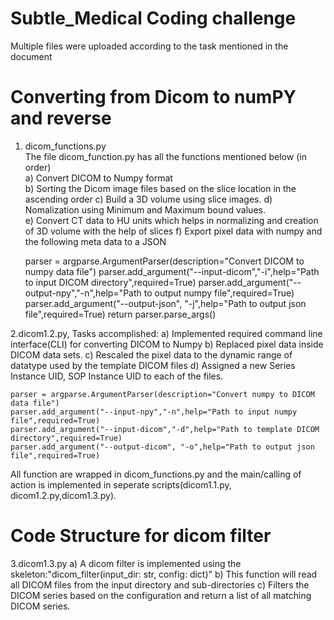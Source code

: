 # Subtle_Medical Coding challenge
Multiple files were uploaded according to the task mentioned in the document

# Converting from Dicom to numPY and reverse
1. dicom_functions.py                             
 The file dicom_function.py has all the functions mentioned below (in order)                                  
 a) Convert DICOM to Numpy format         
 b) Sorting the Dicom image files based on the slice location in the ascending order
 c) Build a 3D volume using slice images.
 d) Nomalization using Minimum and Maximum bound values.                                                                   
 e) Convert CT data to HU units which helps in normalizing and creation of 3D volume with the help of slices
 f) Export pixel data with numpy and the following meta data to a JSON 
 
  
    parser = argparse.ArgumentParser(description="Convert DICOM to numpy data file")
    parser.add_argument("--input-dicom","-i",help="Path to input DICOM directory",required=True)
    parser.add_argument("--output-npy","-n",help="Path to output numpy file",required=True)
    parser.add_argument("--output-json", "-j",help="Path to output json file",required=True)
    return parser.parse_args()
 
 2.dicom1.2.py, Tasks accomplished:
  a) Implemented required command line interface(CLI) for converting DICOM to Numpy
  b) Replaced pixel data inside DICOM data sets.
  c) Rescaled the pixel data to the dynamic range of datatype used by the template DICOM files
  d) Assigned a new Series Instance UID, SOP Instance UID to each of the files.
  
    parser = argparse.ArgumentParser(description="Convert numpy to DICOM data file")
    parser.add_argument("--input-npy","-n",help="Path to input numpy file",required=True)
    parser.add_argument("--input-dicom","-d",help="Path to template DICOM directory",required=True)
    parser.add_argument("--output-dicom", "-o",help="Path to output json file",required=True)
 
 All function are wrapped in dicom_functions.py and the main/calling of action is implemented in seperate scripts(dicom1.1.py, dicom1.2.py,dicom1.3.py).
 
 # Code Structure for dicom filter
 
 3.dicom1.3.py
   a) A dicom filter is implemented using the skeleton:"dicom_filter(input_dir: str, config: dict)"
   b) This function will read all DICOM files from the input directory and sub-directories
   c) Filters the DICOM series based on the configuration and return a list of all matching DICOM series.
   
